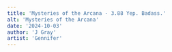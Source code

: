 ```yaml
---
title: 'Mysteries of the Arcana - 3.88 Yep. Badass.'
alt: 'Mysteries of the Arcana'
date: '2024-10-03'
author: 'J Gray'
artist: 'Gennifer'
---
```

